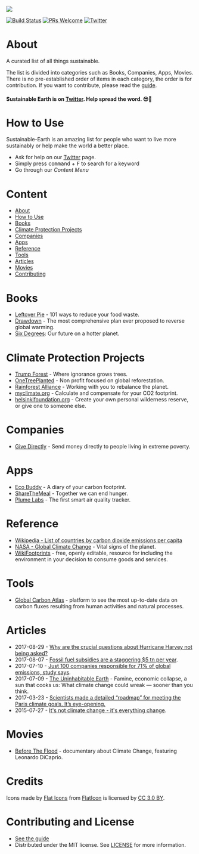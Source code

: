 ![](https://raw.githubusercontent.com/bizz84/Sustainable-Earth/master/Sustainable-Earth.png)

[![Build Status](https://api.travis-ci.org/bizz84/Sustainable-Earth.svg?branch=master)](https://travis-ci.org/bizz84/Sustainable-Earth)
[![PRs Welcome](https://img.shields.io/badge/PRs-welcome-brightgreen.svg)](http://makeapullrequest.com)
[![Twitter](https://img.shields.io/badge/twitter-@SustainForEarth-blue.svg?maxAge=2592000)](https://twitter.com/SustainForEarth)

# About

A curated list of all things sustainable.

The list is divided into categories such as Books, Companies, Apps, Movies. There is no pre-established order of items in each category, the order is for contribution. If you want to contribute, please read the [guide](https://github.com/bizz84/Sustainable-Earth/blob/master/.github/CONTRIBUTING.md).

#### Sustainable Earth is on [Twitter](https://twitter.com/SustainForEarth). Help spread the word. 😎🚀

# How to Use
Sustainable-Earth is an amazing list for people who want to live more sustainably or help make the world a better place.

- Ask for help on our [Twitter](https://twitter.com/SustainForEarth) page.
- Simply press <kbd>command</kbd> + <kbd>F</kbd> to search for a keyword
- Go through our *Content Menu*


# Content

- [About](#about)
- [How to Use](#how-to-use)
- [Books](#books)
- [Climate Protection Projects](#climate)
- [Companies](#companies)
- [Apps](#apps)
- [Reference](#reference)
- [Tools](#tools)
- [Articles](#articles)
- [Movies](#movies)
- [Contributing](#contributing)

# Books
* [Leftover Pie](https://leftoverpie.co.uk/) - 101 ways to reduce your food waste.
* [Drawdown](http://www.drawdown.org/) - The most comprehensive plan ever proposed to reverse global warming.
* [Six Degrees](https://www.amazon.com/Six-Degrees-Future-Hotter-Planet/dp/0007209053): Our future on a hotter planet.

# Climate Protection Projects
* [Trump Forest](https://trumpforest.com/) - Where ignorance grows trees.
* [OneTreePlanted](https://onetreeplanted.org/) - Non profit focused on global reforestation.
* [Rainforest Alliance](http://www.rainforest-alliance.org/) - Working with you to rebalance the planet.
* [myclimate.org](http://www.myclimate.org/) - Calculate and compensate for your CO2 footprint.
* [helsinkifoundation.org](https://www.helsinkifoundation.org/) - Create your own personal wilderness reserve, or give one to someone else.

# Companies
* [Give Directly](https://www.givedirectly.org/) - Send money directly to people living in extreme poverty.

# Apps
* [Eco Buddy](http://ecobuddyapp.com/) - A diary of your carbon footprint.
* [ShareTheMeal](https://sharethemeal.org/) - Together we can end hunger.
* [Plume Labs](https://plumelabs.com/en/) - The first smart air quality tracker.

# Reference
* [Wikipedia - List of countries by carbon dioxide emissions per capita](https://en.wikipedia.org/wiki/List_of_countries_by_carbon_dioxide_emissions_per_capita)
* [NASA - Global Climate Change](https://climate.nasa.gov/) - Vital signs of the planet.
* [WikiFootprints](http://wikifootprints.org/en/Main_Page) - free, openly editable, resource for including the environment in your decision to consume goods and services.

# Tools

* [Global Carbon Atlas](http://www.globalcarbonatlas.org/en/CO2-emissions) - platform to see the most up-to-date data on carbon fluxes resulting from human activities and natural processes.

# Articles

* 2017-08-29 - [Why are the crucial questions about Hurricane Harvey not being asked?](https://www.theguardian.com/commentisfree/2017/aug/29/hurricane-harvey-manmade-climate-disaster-world-catastrophe)
* 2017-08-07 - [Fossil fuel subsidies are a staggering $5 tn per year](https://www.theguardian.com/environment/climate-consensus-97-per-cent/2017/aug/07/fossil-fuel-subsidies-are-a-staggering-5-tn-per-year).
* 2017-07-10 - [Just 100 companies responsible for 71% of global emissions, study says](https://www.theguardian.com/sustainable-business/2017/jul/10/100-fossil-fuel-companies-investors-responsible-71-global-emissions-cdp-study-climate-change).
* 2017-07-09 - [The Uninhabitable Earth](http://nymag.com/daily/intelligencer/2017/07/climate-change-earth-too-hot-for-humans.html) - Famine, economic collapse, a sun that cooks us: What climate change could wreak — sooner than you think.
* 2017-03-23 - [Scientists made a detailed “roadmap” for meeting the Paris climate goals. It’s eye-opening.](https://www.vox.com/energy-and-environment/2017/3/23/15028480/roadmap-paris-climate-goals)
* 2015-07-27 - [It's not climate change - it's everything change](https://medium.com/matter/it-s-not-climate-change-it-s-everything-change-8fd9aa671804).

# Movies
* [Before The Flood](https://www.beforetheflood.com/) - documentary about Climate Change, featuring Leonardo DiCaprio.

# Credits

Icons made by [Flat Icons](https://www.flaticon.com/authors/flat-icons) from [FlatIcon](www.flaticon.com) is licensed by [CC 3.0 BY](https://creativecommons.org/licenses/by/3.0/).

# Contributing and License
 * [See the guide](https://github.com/bizz84/Sustainable-Earth/blob/master/.github/CONTRIBUTING.md)
 * Distributed under the MIT license. See [LICENSE](LICENSE) for more information.
